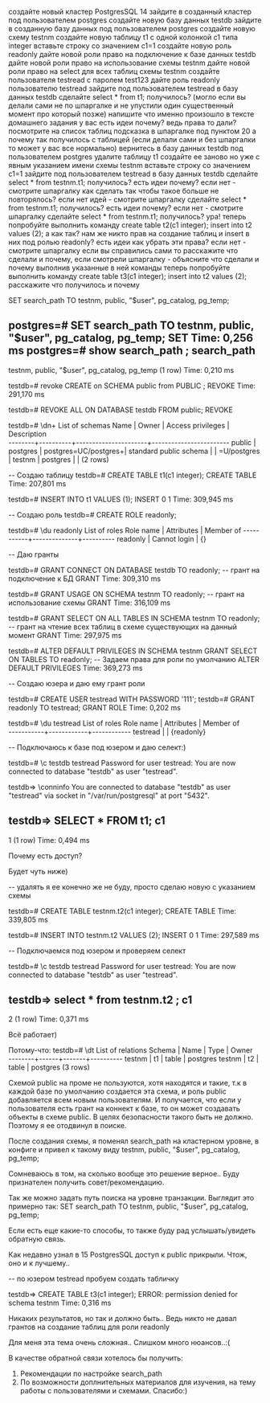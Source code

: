 создайте новый кластер PostgresSQL 14
зайдите в созданный кластер под пользователем postgres
создайте новую базу данных testdb
зайдите в созданную базу данных под пользователем postgres
создайте новую схему testnm
создайте новую таблицу t1 с одной колонкой c1 типа integer
вставьте строку со значением c1=1
создайте новую роль readonly
дайте новой роли право на подключение к базе данных testdb
дайте новой роли право на использование схемы testnm
дайте новой роли право на select для всех таблиц схемы testnm
создайте пользователя testread с паролем test123
дайте роль readonly пользователю testread
зайдите под пользователем testread в базу данных testdb
сделайте select * from t1;
получилось? (могло если вы делали сами не по шпаргалке и не упустили один существенный момент про который позже)
напишите что именно произошло в тексте домашнего задания
у вас есть идеи почему? ведь права то дали?
посмотрите на список таблиц
подсказка в шпаргалке под пунктом 20
а почему так получилось с таблицей (если делали сами и без шпаргалки то может у вас все нормально)
вернитесь в базу данных testdb под пользователем postgres
удалите таблицу t1
создайте ее заново но уже с явным указанием имени схемы testnm
вставьте строку со значением c1=1
зайдите под пользователем testread в базу данных testdb
сделайте select * from testnm.t1;
получилось?
есть идеи почему? если нет - смотрите шпаргалку
как сделать так чтобы такое больше не повторялось? если нет идей - смотрите шпаргалку
сделайте select * from testnm.t1;
получилось?
есть идеи почему? если нет - смотрите шпаргалку
сделайте select * from testnm.t1;
получилось?
ура!
теперь попробуйте выполнить команду create table t2(c1 integer); insert into t2 values (2);
а как так? нам же никто прав на создание таблиц и insert в них под ролью readonly?
есть идеи как убрать эти права? если нет - смотрите шпаргалку
если вы справились сами то расскажите что сделали и почему, если смотрели шпаргалку - объясните что сделали и почему выполнив указанные в ней команды
теперь попробуйте выполнить команду create table t3(c1 integer); insert into t2 values (2);
расскажите что получилось и почему

SET search_path TO testnm, public, "$user", pg_catalog, pg_temp;

postgres=# SET search_path TO testnm, public, "$user", pg_catalog, pg_temp;
SET
Time: 0,256 ms
postgres=# show search_path ;
                 search_path                  
----------------------------------------------
 testnm, public, "$user", pg_catalog, pg_temp
(1 row)
Time: 0,210 ms

testdb=# revoke CREATE on SCHEMA public from PUBLIC ;
REVOKE
Time: 291,170 ms

testdb=# REVOKE ALL ON DATABASE testdb FROM public;
REVOKE

testdb=# \dn+
                          List of schemas
  Name  |  Owner   |  Access privileges   |      Description       
--------+----------+----------------------+------------------------
 public | postgres | postgres=UC/postgres+| standard public schema
        |          | =U/postgres          | 
 testnm | postgres |                      | 
(2 rows)



-- Создаю таблицу
testdb=# CREATE TABLE t1(c1 integer);
CREATE TABLE
Time: 207,801 ms

testdb=# INSERT INTO t1 VALUES (1);
INSERT 0 1
Time: 309,945 ms

 -- Создаю роль 
 testdb=# CREATE ROLE readonly;

testdb=# \du readonly 
            List of roles
 Role name |  Attributes  | Member of 
-----------+--------------+----------
 readonly  | Cannot login | {}


-- Даю гранты

testdb=# GRANT CONNECT ON DATABASE testdb TO readonly;  -- грант на подключение к БД
GRANT
Time: 309,310 ms

testdb=# GRANT USAGE ON SCHEMA testnm TO readonly;  -- грант на использование схемы
GRANT
Time: 316,109 ms

testdb=# GRANT SELECT ON ALL TABLES IN SCHEMA testnm TO readonly; -- грант на чтение всех таблиц в схеме существующих на данный момент
GRANT
Time: 297,975 ms

testdb=# ALTER DEFAULT PRIVILEGES IN SCHEMA testnm GRANT SELECT ON TABLES TO readonly;   -- Задаем права для роли по умолчанию
ALTER DEFAULT PRIVILEGES
Time: 369,273 ms




-- Создаю юзера и даю ему грант роли

testdb=# CREATE USER testread WITH PASSWORD '111';
testdb=# GRANT readonly TO testread;
GRANT ROLE
Time: 0,202 ms

testdb=# \du testread 
            List of roles
 Role name | Attributes | Member of  
-----------+------------+------------
 testread  |            | {readonly}



-- Подключаюсь к базе под юзером и даю селект:)


testdb=# \c testdb testread
Password for user testread: 
You are now connected to database "testdb" as user "testread".

testdb=> \conninfo 
You are connected to database "testdb" as user "testread" via socket in "/var/run/postgresql" at port "5432".

testdb=> SELECT * FROM t1;
 c1 
----
  1
(1 row)
Time: 0,494 ms

Почему есть доступ? 

Будет чуть ниже)


-- удалять я ее конечно же не буду, просто сделаю новую с указанием схемы

testdb=# CREATE TABLE testnm.t2(c1 integer);
CREATE TABLE
Time: 339,805 ms

testdb=# INSERT INTO testnm.t2 VALUES (2);
INSERT 0 1
Time: 297,589 ms


-- Подключаемся под юзером и проверяем селект

testdb=# \c testdb testread 
Password for user testread: 
You are now connected to database "testdb" as user "testread".

testdb=> select * from testnm.t2 ;
 c1 
----
  2
(1 row)
Time: 0,371 ms


Всё работает)

Потому-что:
testdb=# \dt
        List of relations
 Schema | Name | Type  |  Owner   
--------+------+-------+----------
 testnm | t1   | table | postgres
 testnm | t2   | table | postgres
(3 rows)


Схемой public на проме не пользуются, хотя находятся и такие, т.к в каждой базе по умолчанию создается эта схема,
и роль public добавляется всем новым пользователям. И получается, что если у пользователя есть грант на коннект к базе, 
то он может создавать объекты в схеме public. В целях безопасности такого быть не должно.  Поэтому я ее отодвинул в поиске.

После создания схемы, я поменял search_path на кластерном уровне, в конфиге и привел к такому виду
testnm, public, "$user", pg_catalog, pg_temp;

Сомневаюсь в том, на сколько вообще это решение верное.. Буду признателен получить совет/рекомендацию.

Так же можно задать путь поиска на уровне транзакции. Выглядит это примерно так:
SET search_path TO testnm, public, "$user", pg_catalog, pg_temp;

Если есть еще какие-то способы, то также буду рад услышать/увидеть обратную связь.

Как недавно узнал в 15 PostgresSQL доступ к public прикрыли. Чтож, оно и к лучшему..

-- по юзером testread пробуем создать табличку

testdb=> CREATE TABLE t3(c1 integer);
ERROR:  permission denied for schema testnm
Time: 0,316 ms
 
 
 Никаких результатов, но так и должно быть.. 
 Ведь никто не давал грантов на создание таблиц для роли readonly
 
 
 Для меня эта тема очень сложная.. Слишком много нюансов..:(
 
 В качестве обратной связи хотелось бы получить:
 1. Рекомендации по настройке search_path
 2. По возможности доплнительных материалов для изучения, на тему работы с пользователями и схемами.
 Спасибо:)

